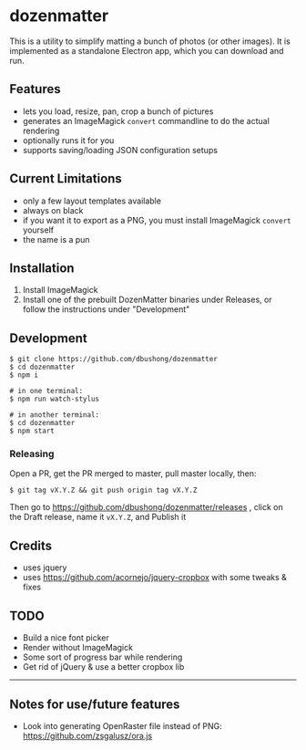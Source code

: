 # dozenmatter

This is a utility to simplify matting a bunch of photos (or other images).
It is implemented as a standalone Electron app, which you can download and
run.

## Features

- lets you load, resize, pan, crop a bunch of pictures
- generates an ImageMagick `convert` commandline to do the actual rendering
- optionally runs it for you
- supports saving/loading JSON configuration setups

## Current Limitations

- only a few layout templates available
- always on black
- if you want it to export as a PNG, you must install ImageMagick `convert`
  yourself
- the name is a pun

## Installation

1. Install ImageMagick
1. Install one of the prebuilt DozenMatter binaries under Releases, or follow
  the instructions under "Development"

## Development

```
$ git clone https://github.com/dbushong/dozenmatter
$ cd dozenmatter
$ npm i

# in one terminal:
$ npm run watch-stylus

# in another terminal:
$ cd dozenmatter
$ npm start
```

### Releasing

Open a PR, get the PR merged to master, pull master locally, then:

```
$ git tag vX.Y.Z && git push origin tag vX.Y.Z
```

Then go to https://github.com/dbushong/dozenmatter/releases , click on the
Draft release, name it `vX.Y.Z`, and Publish it

## Credits

- uses jquery
- uses https://github.com/acornejo/jquery-cropbox with some tweaks & fixes

## TODO

- Build a nice font picker
- Render without ImageMagick
- Some sort of progress bar while rendering
- Get rid of jQuery & use a better cropbox lib

---

## Notes for use/future features

- Look into generating OpenRaster file instead of PNG: https://github.com/zsgalusz/ora.js
